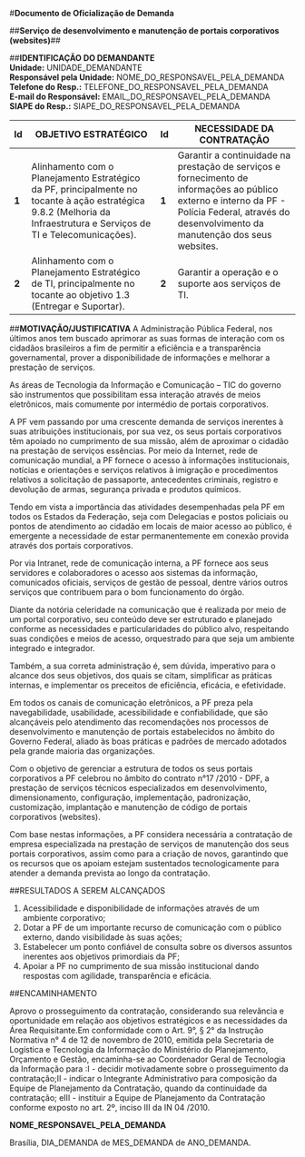 #**Documento de Oficialização de Demanda**

##**Serviço de desenvolvimento e manutenção de portais corporativos (websites)**##

##**IDENTIFICAÇÃO DO DEMANDANTE**   
**Unidade:** UNIDADE_DEMANDANTE  
**Responsável pela Unidade:** NOME_DO_RESPONSAVEL_PELA_DEMANDA   
**Telefone do Resp.:** TELEFONE_DO_RESPONSAVEL_PELA_DEMANDA  
**E-mail do Responsável:** EMAIL_DO_RESPONSAVEL_PELA_DEMANDA  
**SIAPE do Resp.:** SIAPE_DO_RESPONSAVEL_PELA_DEMANDA  

| **Id** | **OBJETIVO ESTRATÉGICO** | **Id** | **NECESSIDADE DA CONTRATAÇÃO** |
| --- | --- | --- | --- |
| **1** | Alinhamento com o Planejamento Estratégico da PF, principalmente no tocante à ação estratégica 9.8.2 (Melhoria da Infraestrutura e Serviços de TI e Telecomunicações). | **1** | Garantir a continuidade na prestação de serviços e fornecimento de informações ao público externo e interno da PF - Polícia Federal, através do desenvolvimento  da manutenção dos seus websites. |
| **2** | Alinhamento com o Planejamento Estratégico de TI, principalmente no tocante ao objetivo 1.3 (Entregar e Suportar). | **2** | Garantir a operação e o suporte aos serviços de TI. |

##**MOTIVAÇÃO/JUSTIFICATIVA** 
A Administração Pública Federal, nos últimos anos tem buscado aprimorar as suas formas de interação 
com os cidadãos brasileiros a fim de permitir a eficiência e a transparência governamental, prover 
a disponibilidade de informações e melhorar a prestação de serviços. 

As áreas de Tecnologia da Informação e Comunicação – TIC do governo são instrumentos que possibilitam 
essa interação através de meios eletrônicos, mais comumente por intermédio de portais corporativos. 

A PF vem passando por uma crescente demanda de serviços inerentes à suas atribuições institucionais, 
por sua vez, os seus portais corporativos têm apoiado no cumprimento de sua missão, além de aproximar 
o cidadão na prestação de serviços essências. Por meio da Internet, rede de comunicação mundial, 
a PF fornece o acesso à informações institucionais, notícias e orientações e  serviços relativos 
à imigração e procedimentos relativos a solicitação de passaporte, antecedentes criminais, registro 
e devolução de armas, segurança privada e produtos químicos.

Tendo em vista a importância das atividades desempenhadas pela PF em todos os Estados da Federação, 
seja com Delegacias e postos policiais ou pontos de atendimento ao cidadão em locais de maior acesso 
ao público, é emergente a necessidade de estar permanentemente em conexão provida através dos 
portais corporativos.

Por via Intranet, rede de comunicação interna, a PF fornece aos seus 
servidores e colaboradores o acesso aos sistemas da informação, 
comunicados oficiais, serviços de gestão de pessoal, dentre vários 
outros serviços que contribuem para o bom funcionamento do órgão.

Diante da notória celeridade na comunicação que é realizada por meio 
de um portal corporativo, seu conteúdo deve ser estruturado e planejado 
conforme as necessidades e particularidades do público alvo, respeitando 
suas condições e meios de acesso, orquestrado para que seja um 
ambiente integrado e integrador. 

Também, a sua correta administração é, sem dúvida, imperativo para o 
alcance dos seus objetivos, dos quais se citam, simplificar as práticas 
internas, e implementar os preceitos de eficiência, eficácia, e efetividade.

Em todos os canais de comunicação eletrônicos, a PF preza pela navegabilidade, 
usabilidade, acessibilidade e confiabilidade, que são alcançáveis pelo atendimento 
das recomendações nos processos de desenvolvimento e manutenção de portais 
estabelecidos no âmbito do Governo Federal, aliado às boas práticas e padrões 
de mercado adotados pela grande maioria das organizações.

Com o objetivo de gerenciar a estrutura de todos os seus portais corporativos 
a PF celebrou no âmbito do contrato n°17 /2010 - DPF, a prestação de serviços 
técnicos especializados em desenvolvimento, dimensionamento, configuração, 
implementação, padronização, customização, implantação e manutenção de código 
de portais corporativos (websites).   

Com base nestas informações, a PF considera necessária a contratação de empresa 
especializada na prestação de serviços de manutenção dos seus portais corporativos, 
assim como para a criação de novos, garantindo que os recursos que os apoiam 
estejam sustentados tecnologicamente para atender a demanda prevista ao longo da contratação. 

##RESULTADOS A SEREM ALCANÇADOS 
1. Acessibilidade e disponibilidade de informações através de um ambiente corporativo; 
2. Dotar a PF de um importante recurso de comunicação com o público externo, dando visibilidade às suas ações; 
3. Estabelecer um ponto confiável de consulta sobre os diversos assuntos inerentes aos objetivos primordiais da PF; 
4. Apoiar a PF no cumprimento de sua missão institucional dando respostas com agilidade, transparência e eficácia. 

##ENCAMINHAMENTO 

Aprovo o prosseguimento da contratação, considerando sua relevância e 
oportunidade em relação aos objetivos estratégicos e as necessidades 
da Área Requisitante.Em conformidade com o Art. 9°, § 2° da Instrução 
Normativa n° 4 de 12 de novembro de 2010, emitida pela Secretaria de 
Logística e Tecnologia da Informação do Ministério do Planejamento, 
Orçamento e Gestão, encaminha-se ao Coordenador Geral de Tecnologia 
da Informação para :I - decidir motivadamente sobre o prosseguimento 
da contratação;II - indicar o Integrante Administrativo para 
composição da Equipe de Planejamento da Contratação, quando da 
continuidade da contratação; eIII - instituir a Equipe de 
Planejamento da Contratação conforme exposto no art. 2º, 
inciso III da IN 04 /2010. 

**NOME_RESPONSAVEL_PELA_DEMANDA**

Brasília, DIA_DEMANDA de MES_DEMANDA de ANO_DEMANDA. 


